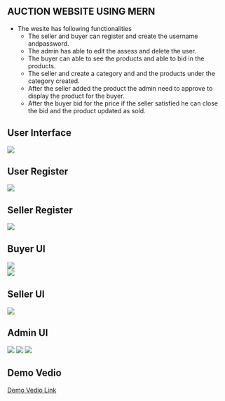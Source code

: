 ## AUCTION WEBSITE USING MERN   
* The wesite has following functionalities
    - The seller and buyer can register and create the username andpassword.
    - The admin has able to edit the assess and delete the user.
    - The buyer can able to see the products and able to bid in the products.
    - The seller and create a category and and the products under the category created.
    - After the seller added the product the admin need to approve to display the product for the buyer.
    - After the buyer bid for the price if the seller satisfied he can close the bid and the product updated as sold.


## User Interface   
![](./readmeimg/userinterface.png)   

## User Register   
![](./readmeimg/buyerregister.png)   

## Seller Register   
![](./readmeimg/sellerregister.png)   

## Buyer UI   
![](./readmeimg/buyerui.png)   
![](./readmeimg/productui.png)
## Seller UI   
![](./readmeimg/selleraddproducts.png)   

## Admin UI   
![](./readmeimg/admin%20interface.png)
![](./readmeimg/adminpanel.png)
![](./readmeimg/adminpanel2.png)

## Demo Vedio   

[Demo Vedio Link](https://youtu.be/ZB92rr1Z8Sg)